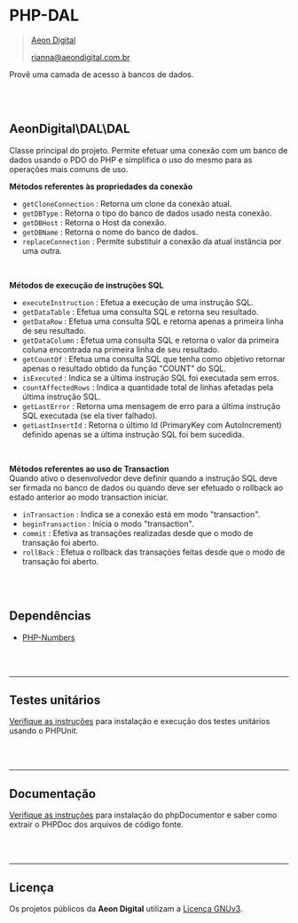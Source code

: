  PHP-DAL
=========

> [Aeon Digital](http://aeondigital.com.br)
>
> rianna@aeondigital.com.br  

Provê uma camada de acesso à bancos de dados.


&nbsp;  
&nbsp;  


## AeonDigital\DAL\DAL
Classe principal do projeto. Permite efetuar uma conexão com um banco de dados usando o PDO do PHP e simplifica o uso do mesmo para as operações mais comuns de uso.  

**Métodos referentes às propriedades da conexão**  

  - `getCloneConnection`    : Retorna um clone da conexão atual.
  - `getDBType`             : Retorna o tipo do banco de dados usado nesta conexão.
  - `getDBHost`             : Retorna o Host da conexão.
  - `getDBName`             : Retorna o nome do banco de dados.
  - `replaceConnection`     : Permite substituir a conexão da atual instância por uma outra.

&nbsp; 

**Métodos de execução de instruções SQL**  

  - `executeInstruction`    : Efetua a execução de uma instrução SQL.
  - `getDataTable`          : Efetua uma consulta SQL e retorna seu resultado.
  - `getDataRow`            : Efetua uma consulta SQL e retorna apenas a primeira linha de seu resultado.
  - `getDataColumn`         : Efetua uma consulta SQL e retorna o valor da primeira coluna encontrada na primeira linha de seu resultado.
  - `getCountOf`            : Efetua uma consulta SQL que tenha como objetivo retornar apenas o resultado obtido da função "COUNT" do SQL.
  - `isExecuted`            : Indica se a última instrução SQL foi executada sem erros.
  - `countAffectedRows`     : Indica a quantidade total de linhas afetadas pela última instrução SQL.
  - `getLastError`          : Retorna uma mensagem de erro para a última instrução SQL executada (se ela tiver falhado).
  - `getLastInsertId`       : Retorna o último Id (PrimaryKey com AutoIncrement) definido apenas se a última instrução SQL foi bem sucedida.

&nbsp; 

**Métodos referentes ao uso de Transaction**  
Quando ativo o desenvolvedor deve definir quando a instrução SQL deve ser firmada no banco de dados ou quando deve ser efetuado o rollback ao estado anterior ao modo transaction iniciar.

  - `inTransaction`         : Indica se a conexão está em modo "transaction".
  - `beginTransaction`      : Inicia o modo "transaction".
  - `commit`                : Efetiva as transações realizadas desde que o modo de transação foi aberto.
  - `rollBack`              : Efetua o rollback das transações feitas desde que o modo de transação foi aberto.


&nbsp;  
&nbsp;  


## Dependências

  - [PHP-Numbers](https://github.com/AeonDigital/PHP-Numbers)


&nbsp;  
&nbsp;  


_______________________________________________________________________________________________________________________

## Testes unitários

[Verifique as instruções](tests/phpunit.md) para instalação e execução dos testes unitários usando o PHPUnit.


&nbsp;  
&nbsp;  


_______________________________________________________________________________________________________________________

## Documentação

[Verifique as instruções](docs/phpdoc.md) para instalação do phpDocumentor e saber como extrair o PHPDoc dos arquivos de código fonte.


&nbsp;  
&nbsp;  


________________________________________________________________________________________________________________________

## Licença

Os projetos públicos da **Aeon Digital** utilizam a [Licença GNUv3](LICENCE.md).

